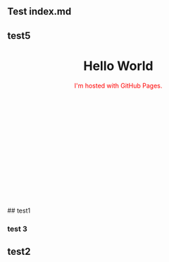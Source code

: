 ## Test index.md
## test5
<body>
<h1 align="center">Hello World</h1>
<p style="color:red" align="center"> I'm hosted with GitHub Pages.</p>

<svg fill="none" viewBox="0 0 600 300" width="600" height="300" xmlns="http://www.w3.org/2000/svg">
  <foreignObject width="100%" height="100%">
   </foreignObject>
</svg>
## test1

</body>

### test 3
## test2
